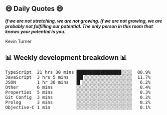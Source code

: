 ## 😄 Daily Quotes 😄

_**If we are not stretching, we are not growing. If we are not growing, we are probably not fulfilling our potential. The only person in this room that knows your potential is you.**_

Kevin Turner 



## 📊 Weekly development breakdown 📊

<pre>TypeScript  21 hrs 30 mins ████████████████▉░░░░  80.9%
JavaScript  3 hrs 5 mins   ██▍░░░░░░░░░░░░░░░░░░  11.7%
JSON        1 hr 38 mins   █▎░░░░░░░░░░░░░░░░░░░   6.2%
Other       6 mins         ░░░░░░░░░░░░░░░░░░░░░   0.4%
Properties  5 mins         ░░░░░░░░░░░░░░░░░░░░░   0.3%
Git Config  3 mins         ░░░░░░░░░░░░░░░░░░░░░   0.2%
Prolog      3 mins         ░░░░░░░░░░░░░░░░░░░░░   0.2%
Objective-C 1 min          ░░░░░░░░░░░░░░░░░░░░░   0.1%</pre>